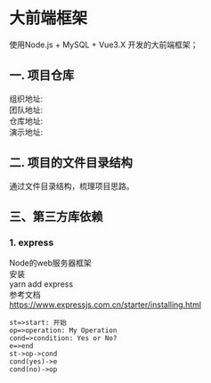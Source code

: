 # 大前端框架
  使用Node.js + MySQL + Vue3.X 开发的大前端框架；
## 一. 项目仓库<br>
组织地址: <br>
团队地址: <br>
仓库地址: <br>
演示地址: <br>
## 二. 项目的文件目录结构<br>
通过文件目录结构，梳理项目思路。
## 三、第三方库依赖
### 1. express
Node的web服务器框架<br>
   安装<br>
    yarn add express
 <br>参考文档<br>
   https://www.expressjs.com.cn/starter/installing.html
   
      
```flow
st=>start: 开始
op=>operation: My Operation
cond=>condition: Yes or No?
e=>end
st->op->cond
cond(yes)->e
cond(no)->op
```
